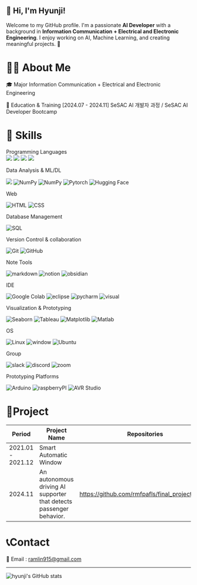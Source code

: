 ## 👋 Hi, I'm Hyunji! 
Welcome to my GitHub profile. I'm a passionate **AI Developer** with a background in **Information Communication + Electrical and Electronic Engineering**. I enjoy working on AI, Machine Learning, and creating meaningful projects. 🚀


# 👩‍💻 About Me
🎓 Major
Information Communication + Electrical and Electronic Engineering

📖 Education & Training 
[2024.07 - 2024.11] SeSAC AI 개발자 과정 / SeSAC AI Developer Bootcamp


# 🚀 Skills

Programming Languages  
<img src="https://img.shields.io/badge/Python-3776AB?style=for-the-badge&logo=python&logoColor=white"> <img src="https://img.shields.io/badge/java-007396?style=for-the-badge&logo=java&logoColor=white"> <img src="https://img.shields.io/badge/C-A8B9CC?style=for-the-badge&logo=C&logoColor=white"> <img src="https://img.shields.io/badge/SQL-4169E1?style=for-the-badge&logo=SQL&logoColor=white">

Data Analysis & ML/DL

<img src="https://img.shields.io/badge/Pandas-150458?style=for-the-badge&logo=Pandas&logoColor=white"> ![NumPy](https://img.shields.io/badge/-NumPy-013243?style=for-the-badge&logo=numpy&logoColor=white) ![NumPy](https://img.shields.io/badge/Scikit_learn-F7931E?style=for-the-badge&logo=scikit-learn&logoColor=white) ![Pytorch](https://img.shields.io/badge/PyTorch-EE4C2C?style=for-the-badge&logo=pytorch&logoColor=white) ![Hugging Face](https://img.shields.io/badge/-Hugging%20Face-FECE52?style=for-the-badge&logo=huggingface&logoColor=black)

Web

![HTML](https://img.shields.io/badge/HTML-239120?style=for-the-badge&logo=html5&logoColor=white) ![CSS](https://img.shields.io/badge/CSS-1572B6?&style=for-the-badge&logo=css3&logoColor=white)

Database Management  

![SQL](https://img.shields.io/badge/MySQL-00000F?style=for-the-badge&logo=mysql&logoColor=white)  

Version Control & collaboration

![Git](https://img.shields.io/badge/Git-F05032?style=for-the-badge&logo=Git&logoColor=white) ![GitHub](https://img.shields.io/badge/-GitHub-181717?style=for-the-badge&logo=github&logoColor=white)  

Note Tools

![markdown](https://img.shields.io/badge/Markdown-000000?style=for-the-badge&logo=markdown&logoColor=white) ![notion](https://img.shields.io/badge/Notion-000000?style=for-the-badge&logo=notion&logoColor=white) ![obsidian](https://img.shields.io/badge/obsidian-7C3AED?style=for-the-badge&logo=obsidian&logoColor=white)

IDE

![Google Colab](https://img.shields.io/badge/-Google%20Colab-F9AB00?style=for-the-badge&logo=googlecolab&logoColor=white) ![eclipse](https://img.shields.io/badge/Eclipse-2C2255?style=for-the-badge&logo=eclipse&logoColor=white) ![pycharm](https://img.shields.io/badge/PyCharm-000000.svg?&style=for-the-badge&logo=PyCharm&logoColor=white) ![visual](https://img.shields.io/badge/Visual_Studio_Code-0078D4?style=for-the-badge&logo=visual%20studio%20code&logoColor=white)

Visualization & Prototyping  

![Seaborn](https://img.shields.io/badge/-Seaborn-4C89FE?style=for-the-badge&logo=seaborn&logoColor=white) ![Tableau](https://img.shields.io/badge/Tableau-005A9C?style=for-the-badge&logo=tableau&logoColor=white) ![Matplotlib](https://img.shields.io/badge/-Matplotlib-11557C?style=for-the-badge&logo=plotly&logoColor=white) ![Matlab](https://img.shields.io/badge/-Matlab-C04C0B?style=for-the-badge&logo=&logoColor=white)

OS

 ![Linux](https://img.shields.io/badge/-Linux-FCC624?style=for-the-badge&logo=linux&logoColor=black) ![window](https://img.shields.io/badge/Windows-0078D6?style=for-the-badge&logo=windows&logoColor=white) ![Ubuntu](https://img.shields.io/badge/Ubuntu-E95420?style=for-the-badge&logo=ubuntu&logoColor=white)

Group

![slack](https://img.shields.io/badge/Slack-4A154B?style=for-the-badge&logo=slack&logoColor=white) ![discord](https://img.shields.io/badge/Discord-7289DA?style=for-the-badge&logo=discord&logoColor=white) ![zoom](https://img.shields.io/badge/Zoom-2D8CFF?style=for-the-badge&logo=zoom&logoColor=white) 

Prototyping Platforms

![Arduino](https://img.shields.io/badge/Arduino-00979D?style=for-the-badge&logo=Arduino&logoColor=white) ![raspberryPI](https://img.shields.io/badge/Raspberry%20Pi-A22846?style=for-the-badge&logo=Raspberry%20Pi&logoColor=white) ![AVR Studio](https://img.shields.io/badge/Atmel_Studio-EF2625?style=for-the-badge&%20Pi&logoColor=white)


# 📜Project

| Period            | Project Name                                                        | Repositories                                    |
| ----------------- | ------------------------------------------------------------------- | ----------------------------------------------- |
| 2021.01 - 2021.12 | Smart Automatic Window                                              |                                                 |
| 2024.11           | An autonomous driving AI supporter that detects passenger behavior. | https://github.com/rmfpafls/final_project_sesac |


# 📞Contact

📧 Email : ramlin915@gmail.com

-----
![hyunji's GitHub stats](https://github-readme-stats.vercel.app/api?username=rmfpafls&theme=gotham&show_icons=true)
